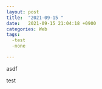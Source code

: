 ```yaml
---
layout: post
title:  "2021-09-15 "
date:   2021-09-15 21:04:18 +0900
categories: Web
tags:
  -test
  -none

---
```


asdf

test